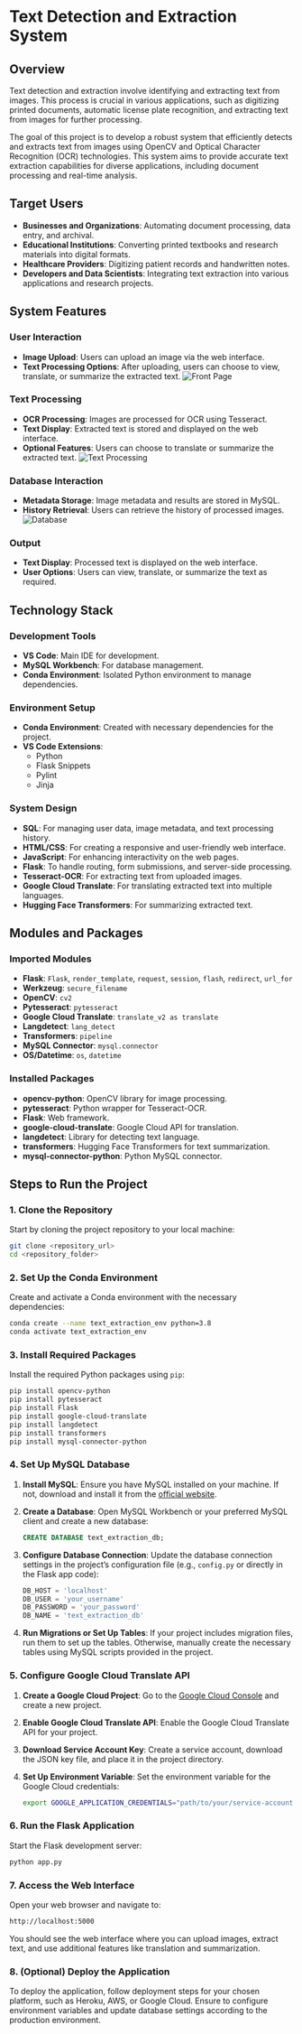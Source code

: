 # Text Detection and Extraction System

## Overview

Text detection and extraction involve identifying and extracting text from images. This process is crucial in various applications, such as digitizing printed documents, automatic license plate recognition, and extracting text from images for further processing.

The goal of this project is to develop a robust system that efficiently detects and extracts text from images using OpenCV and Optical Character Recognition (OCR) technologies. This system aims to provide accurate text extraction capabilities for diverse applications, including document processing and real-time analysis.

## Target Users

- **Businesses and Organizations**: Automating document processing, data entry, and archival.
- **Educational Institutions**: Converting printed textbooks and research materials into digital formats.
- **Healthcare Providers**: Digitizing patient records and handwritten notes.
- **Developers and Data Scientists**: Integrating text extraction into various applications and research projects.

## System Features

### User Interaction
- **Image Upload**: Users can upload an image via the web interface.
- **Text Processing Options**: After uploading, users can choose to view, translate, or summarize the extracted text.
![Front Page](images/1.jpeg)

### Text Processing
- **OCR Processing**: Images are processed for OCR using Tesseract.
- **Text Display**: Extracted text is stored and displayed on the web interface.
- **Optional Features**: Users can choose to translate or summarize the extracted text.
![Text Processing](images/2.jpeg)
### Database Interaction
- **Metadata Storage**: Image metadata and results are stored in MySQL.
- **History Retrieval**: Users can retrieve the history of processed images.
![Database](images/3.jpeg)
### Output
- **Text Display**: Processed text is displayed on the web interface.
- **User Options**: Users can view, translate, or summarize the text as required.

## Technology Stack

### Development Tools
- **VS Code**: Main IDE for development.
- **MySQL Workbench**: For database management.
- **Conda Environment**: Isolated Python environment to manage dependencies.

### Environment Setup
- **Conda Environment**: Created with necessary dependencies for the project.
- **VS Code Extensions**:
  - Python
  - Flask Snippets
  - Pylint
  - Jinja

### System Design
- **SQL**: For managing user data, image metadata, and text processing history.
- **HTML/CSS**: For creating a responsive and user-friendly web interface.
- **JavaScript**: For enhancing interactivity on the web pages.
- **Flask**: To handle routing, form submissions, and server-side processing.
- **Tesseract-OCR**: For extracting text from uploaded images.
- **Google Cloud Translate**: For translating extracted text into multiple languages.
- **Hugging Face Transformers**: For summarizing extracted text.

## Modules and Packages

### Imported Modules
- **Flask**: `Flask`, `render_template`, `request`, `session`, `flash`, `redirect`, `url_for`
- **Werkzeug**: `secure_filename`
- **OpenCV**: `cv2`
- **Pytesseract**: `pytesseract`
- **Google Cloud Translate**: `translate_v2 as translate`
- **Langdetect**: `lang_detect`
- **Transformers**: `pipeline`
- **MySQL Connector**: `mysql.connector`
- **OS/Datetime**: `os`, `datetime`

### Installed Packages
- **opencv-python**: OpenCV library for image processing.
- **pytesseract**: Python wrapper for Tesseract-OCR.
- **Flask**: Web framework.
- **google-cloud-translate**: Google Cloud API for translation.
- **langdetect**: Library for detecting text language.
- **transformers**: Hugging Face Transformers for text summarization.
- **mysql-connector-python**: Python MySQL connector.

## Steps to Run the Project

### 1. Clone the Repository
Start by cloning the project repository to your local machine:
```bash
git clone <repository_url>
cd <repository_folder>
```

### 2. Set Up the Conda Environment
Create and activate a Conda environment with the necessary dependencies:
```bash
conda create --name text_extraction_env python=3.8
conda activate text_extraction_env
```

### 3. Install Required Packages
Install the required Python packages using `pip`:
```bash
pip install opencv-python
pip install pytesseract
pip install Flask
pip install google-cloud-translate
pip install langdetect
pip install transformers
pip install mysql-connector-python
```

### 4. Set Up MySQL Database

1. **Install MySQL**: Ensure you have MySQL installed on your machine. If not, download and install it from the [official website](https://dev.mysql.com/downloads/).

2. **Create a Database**:
   Open MySQL Workbench or your preferred MySQL client and create a new database:
   ```sql
   CREATE DATABASE text_extraction_db;
   ```

3. **Configure Database Connection**:
   Update the database connection settings in the project’s configuration file (e.g., `config.py` or directly in the Flask app code):
   ```python
   DB_HOST = 'localhost'
   DB_USER = 'your_username'
   DB_PASSWORD = 'your_password'
   DB_NAME = 'text_extraction_db'
   ```

4. **Run Migrations or Set Up Tables**:
   If your project includes migration files, run them to set up the tables. Otherwise, manually create the necessary tables using MySQL scripts provided in the project.

### 5. Configure Google Cloud Translate API

1. **Create a Google Cloud Project**:
   Go to the [Google Cloud Console](https://console.cloud.google.com/) and create a new project.

2. **Enable Google Cloud Translate API**:
   Enable the Google Cloud Translate API for your project.

3. **Download Service Account Key**:
   Create a service account, download the JSON key file, and place it in the project directory.

4. **Set Up Environment Variable**:
   Set the environment variable for the Google Cloud credentials:
   ```bash
   export GOOGLE_APPLICATION_CREDENTIALS="path/to/your/service-account-file.json"
   ```

### 6. Run the Flask Application
Start the Flask development server:
```bash
python app.py
```

### 7. Access the Web Interface
Open your web browser and navigate to:
```bash
http://localhost:5000
```
You should see the web interface where you can upload images, extract text, and use additional features like translation and summarization.

### 8. (Optional) Deploy the Application
To deploy the application, follow deployment steps for your chosen platform, such as Heroku, AWS, or Google Cloud. Ensure to configure environment variables and update database settings according to the production environment.
